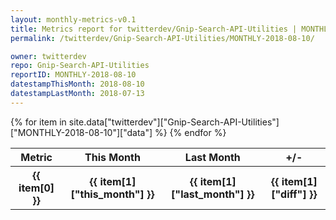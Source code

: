```yaml
---
layout: monthly-metrics-v0.1
title: Metrics report for twitterdev/Gnip-Search-API-Utilities | MONTHLY-2018-08-10 | 2018-08-10
permalink: /twitterdev/Gnip-Search-API-Utilities/MONTHLY-2018-08-10/

owner: twitterdev
repo: Gnip-Search-API-Utilities
reportID: MONTHLY-2018-08-10
datestampThisMonth: 2018-08-10
datestampLastMonth: 2018-07-13
---
```


<table style="width: 100%">
    <tr>
        <th>Metric</th>
        <th>This Month</th>
        <th>Last Month</th>
        <th>+/-</th>
    </tr>
    {% for item in site.data["twitterdev"]["Gnip-Search-API-Utilities"]["MONTHLY-2018-08-10"]["data"] %}
    <tr>
        <th>{{ item[0] }}</th>
        <th>{{ item[1]["this_month"] }}</th>
        <th>{{ item[1]["last_month"] }}</th>
        <th>{{ item[1]["diff"] }}</th>
    </tr>
    {% endfor %}
</table>

